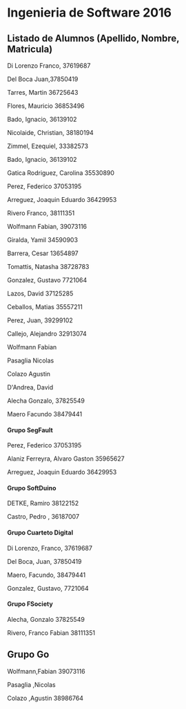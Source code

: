 # Ingenieria de Software 2016

## Listado de Alumnos (Apellido, Nombre, Matricula)

Di Lorenzo Franco, 37619687

Del Boca Juan,37850419

Tarres, Martin 36725643

Flores, Mauricio 36853496

Bado, Ignacio, 36139102

Nicolaide, Christian, 38180194

Zimmel, Ezequiel, 33382573

Bado, Ignacio, 36139102

Gatica Rodriguez, Carolina 35530890

Perez, Federico 37053195

Arreguez, Joaquin Eduardo 36429953

Rivero Franco, 38111351

Wolfmann Fabian, 39073116

Giralda, Yamil 34590903

Barrera, Cesar 13654897

Tomattis, Natasha 38728783

Gonzalez, Gustavo 7721064

Lazos, David 37125285

Ceballos, Matias 35557211

Perez, Juan, 39299102

Callejo, Alejandro 32913074

Wolfmann Fabian

Pasaglia Nicolas

Colazo Agustin

D'Andrea, David

Alecha Gonzalo, 37825549

Maero Facundo 38479441

#### Grupo SegFault

Perez, Federico 37053195

Alaniz Ferreyra, Alvaro Gaston 35965627

Arreguez, Joaquin Eduardo 36429953



#### Grupo SoftDuino

DETKE, Ramiro 38122152

Castro, Pedro , 36187007



#### Grupo Cuarteto Digital

Di Lorenzo, Franco, 37619687

Del Boca, Juan, 37850419

Maero, Facundo, 38479441

Gonzalez, Gustavo, 7721064

#### Grupo FSociety
Alecha, Gonzalo 37825549

Rivero, Franco Fabian 38111351

## Grupo Go 
 
Wolfmann,Fabian 39073116

Pasaglia ,Nicolas 

Colazo ,Agustin 38986764
